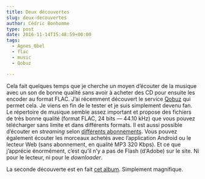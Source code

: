 ```yaml
---
title: Deux découvertes
slug: deux-decouvertes
author: Cédric Bonhomme
type: post
date: 2016-11-14T15:48:59+00:00
tags:
  - Agnes_Obel
  - flac
  - music
  - Qobuz

---
```

Cela fait quelques temps que je cherche un moyen d’écouter de la musique avec un son de
bonne qualité sans avoir à acheter des CD pour ensuite les encoder au format FLAC.
J’ai récemment découvert le service [Qobuz](http://www.qobuz.com) qui permet cela.
Je viens en fin de le tester et je suis simplement devenu fan.
Le répertoire de musique semble assez important et propose des fichiers de très bonne
qualité (format FLAC, 24 bits — 44.10 kHz) que vous pouvez télécharger sans limite et
dans différents formats.
Il est aussi possible d’écouter en _streaming_ selon
[différents abonnements](http://www.qobuz.com/lu-fr/plans/music-streaming-subscription).
Vous pouvez également écouter les morceaux achetés avec l’application Android ou le
lecteur Web (sans abonnement, en qualité MP3 320 Kbps).
Et ce que j’apprécie énormément, c’est qu’il n’y a pas de Flash (d'Adobe) sur le site.
Ni pour le lecteur, ni pour le _downloader_.


La seconde découverte est en fait
[cet album](http://www.qobuz.com/fr-fr/album/citizen-of-glass-agnes-obel/5414939943546).
Simplement magnifique.
